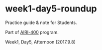 # week1-day5-roundup

Practice guide & note for Students.

Part of [AIRI-400](http://airi.kr/airi400/curriculum/) program.

Week1, Day5, Afternoon (2017.9.8)
